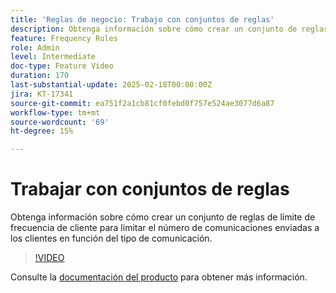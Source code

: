 ```yaml
---
title: 'Reglas de negocio: Trabajo con conjuntos de reglas'
description: Obtenga información sobre cómo crear un conjunto de reglas de límite de frecuencia de cliente para limitar el número de comunicaciones enviadas a los clientes en función del tipo de comunicación en Adobe Journey Optimizer (AJO).
feature: Frequency Rules
role: Admin
level: Intermediate
doc-type: Feature Video
duration: 170
last-substantial-update: 2025-02-18T00:00:00Z
jira: KT-17341
source-git-commit: ea751f2a1cb81cf0febd0f757e524ae3077d6a87
workflow-type: tm+mt
source-wordcount: '69'
ht-degree: 15%

---
```



# Trabajar con conjuntos de reglas

Obtenga información sobre cómo crear un conjunto de reglas de límite de frecuencia de cliente para limitar el número de comunicaciones enviadas a los clientes en función del tipo de comunicación.

>[!VIDEO](https://video.tv.adobe.com/v/3435531/?learn=on&enablevpops)

Consulte la [documentación del producto](https://experienceleague.adobe.com/es/docs/journey-optimizer/using/configuration/rule-sets) para obtener más información.
